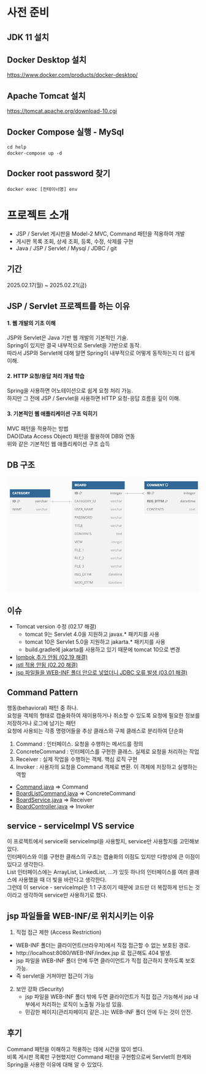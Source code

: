 
# 사전 준비

## JDK 11 설치

## Docker Desktop 설치
https://www.docker.com/products/docker-desktop/

## Apache Tomcat 설치
https://tomcat.apache.org/download-10.cgi

## Docker Compose 실행 - MySql
``` 
cd help
docker-compose up -d
```
## Docker root password 찾기
```
docker exec [컨테이너명] env
```

# 프로젝트 소개
- JSP / Servlet 게시판을 Model-2 MVC, Command 패턴을 적용하여 개발
- 게시판 목록 조회, 상세 조회, 등록, 수정, 삭제를 구현
- Java / JSP / Servlet / Mysql / JDBC / git

## 기간
2025.02.17(월) ~ 2025.02.21(금)

## JSP / Servlet 프로젝트를 하는 이유
#### 1. 웹 개발의 기초 이해
JSP와 Servlet은 Java 기반 웹 개발의 기본적인 기술.<br>
Spring이 있지만 결국 내부적으로 Servlet을 기반으로 동작.<br>
따라서 JSP와 Servlet에 대해 알면 Spring이 내부적으로 어떻게 동작하는지 더 쉽게 이해.

#### 2. HTTP 요청/응답 처리 개념 학습
Spring을 사용하면 어노테이션으로 쉽게 요청 처리 가능.<br>
하지만 그 전에 JSP / Servlet을 사용하면 HTTP 요청-응답 흐름을 깊이 이해.

#### 3. 기본적인 웹 애플리케이션 구조 익히기
MVC 패턴을 적용하는 방법<br>
DAO(Data Access Object) 패턴을 활용하여 DB와 연동<br>
위와 같은 기본적인 웹 애플리케이션 구조 습득

## DB 구조
![database_structure.png](database_structure.png)

## 이슈
- Tomcat version 수정 (02.17 해결)
  - tomcat 9는 Servlet 4.0을 지원하고 javax.* 패키지를 사용
  - tomcat 10은 Servlet 5.0을 지원하고 jakarta.* 패키지를 사용
  - build.gradle에 jakarta를 사용하고 있기 때문에 tomcat 10으로 변경
- [lombok 추가 안됨 (02.19 해결)](https://velog.io/@sun-8/jspservlet-lombok-추가-안됨)
- [jstl 적용 안됨 (02.20 해결)](https://velog.io/@sun-8/jspservlet-jstl추가-안됨)
- [jsp 파일들을 WEB-INF 폴더 안으로 넣었더니 JDBC 오류 발생 (03.01 해결)](https://velog.io/@sun-8/jspservlet-jsp-파일을-WEB-INF-폴더-안에-위치-후-JDBC-오류)

## Command Pattern
행동(behavioral) 패턴 중 하나.<br>
요청을 객체의 형태로 캡슐화하여 재이용하거나 취소할 수 있도록 요청에 필요한 정보를 저장하거나 로그에 남기는 패턴<br>
요청에 사용되는 각종 명령어들을 추상 클래스와 구체 클래스로 분리하여 단순화<br>
1. Command : 인터페이스. 요청을 수행하는 메서드를 정의
2. ConcreteCommand : 인터페이스를 구현한 클래스. 실제로 요청을 처리하는 작업
3. Receiver : 실제 작업을 수행하는 객체. 핵심 로직 구현
4. Invoker : 사용자의 요청을 Command 객체로 변환. 이 객체에 저장하고 실행하는 역할

- [Command.java](/src/main/java/com/study/web/command/Command.java) => Command
- [BoardListCommand.java](/src/main/java/com/study/web/command/board/BoardListCommand.java) => ConcreteCommand
- [BoardService.java](/src/main/java/com/study/web/service/BoardService.java) => Receiver
- [BoardController.java](/src/main/java/com/study/web/controller/BoardController.java) => Invoker

## service - serviceImpl VS service
이 프로젝트에서 service와 serviceImpl을 사용할지, service만 사용할지를 고민해보았다.<br>
인터페이스와 이를 구현한 클래스의 구조는 캡슐화의 이점도 있지만 다향성에 큰 이점이 있다고 생각한다.<br>
List 인터페이스에는 ArrayList, LinkedList, ...가 있듯 하나의 인터페이스를 여러 클래스에 사용했을 때 더 빛을 바란다고 생각한다.<br>
그런데 이 service - serviceImpl은 1:1 구조이기 때문에 코드만 더 복잡하게 만드는 것이라고 생각하여 service만 사용하기로 했다.

## jsp 파일들을 WEB-INF/로 위치시키는 이유
1. 직접 접근 제한 (Access Restriction)
  - WEB-INF 폴더는 클라이언트(브라우저)에서 직접 접근할 수 없는 보호된 경로.
  - http://localhost:8080/WEB-INF/index.jsp 로 접근해도 404 발생.
  - jsp 파일을 WEB-INF 폴더 안에 두면 클라이언트가 직접 접근하지 못하도록 보호 가능.
  - 즉 servlet을 거쳐야만 접근이 가능
2. 보안 강화 (Security)
   - jsp 파일을 WEB-INF 폴더 밖에 두면 클라이언트가 직접 접근 가능해서 jsp 내부에서 처리하는 로직이 노출될 가능성 있음.
   - 민감한 페이지(관리자페이지 같은..)는 WEB-INF 폴더 안에 두는 것이 안전.

## 후기
Command 패턴을 이해하고 적용하는 데에 시간을 많이 썼다.<br>
비록 게시판 목록만 구현했지만 Command 패턴을 구현함으로써 Servlet의 한계와 Spring을 사용한 이유에 대해 알 수 있었다.
